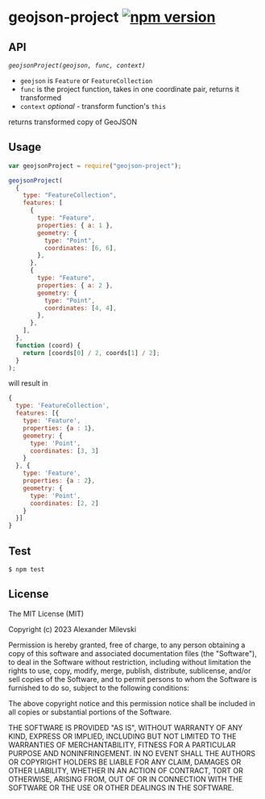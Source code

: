 # geojson-project [![npm version](https://badge.fury.io/js/geojson-project.svg)](https://badge.fury.io/js/geojson-project)

## API

_`geojsonProject(geojson, func, context)`_

- `geojson` is `Feature` or `FeatureCollection`
- `func` is the project function, takes in one coordinate pair,
  returns it transformed
- `context` _optional_ - transform function's `this`

returns transformed copy of GeoJSON

## Usage

```js
var geojsonProject = require("geojson-project");

geojsonProject(
  {
    type: "FeatureCollection",
    features: [
      {
        type: "Feature",
        properties: { a: 1 },
        geometry: {
          type: "Point",
          coordinates: [6, 6],
        },
      },
      {
        type: "Feature",
        properties: { a: 2 },
        geometry: {
          type: "Point",
          coordinates: [4, 4],
        },
      },
    ],
  },
  function (coord) {
    return [coords[0] / 2, coords[1] / 2];
  }
);
```

will result in

```js
{
  type: 'FeatureCollection',
  features: [{
    type: 'Feature',
    properties: {a : 1},
    geometry: {
      type: 'Point',
      coordinates: [3, 3]
    }
  }, {
    type: 'Feature',
    properties: {a : 2},
    geometry: {
      type: 'Point',
      coordinates: [2, 2]
    }
  }]
}
```

## Test

```shell
$ npm test
```

## License

The MIT License (MIT)

Copyright (c) 2023 Alexander Milevski

Permission is hereby granted, free of charge, to any person obtaining a copy
of this software and associated documentation files (the "Software"), to deal
in the Software without restriction, including without limitation the rights
to use, copy, modify, merge, publish, distribute, sublicense, and/or sell
copies of the Software, and to permit persons to whom the Software is
furnished to do so, subject to the following conditions:

The above copyright notice and this permission notice shall be included in all
copies or substantial portions of the Software.

THE SOFTWARE IS PROVIDED "AS IS", WITHOUT WARRANTY OF ANY KIND, EXPRESS OR
IMPLIED, INCLUDING BUT NOT LIMITED TO THE WARRANTIES OF MERCHANTABILITY,
FITNESS FOR A PARTICULAR PURPOSE AND NONINFRINGEMENT. IN NO EVENT SHALL THE
AUTHORS OR COPYRIGHT HOLDERS BE LIABLE FOR ANY CLAIM, DAMAGES OR OTHER
LIABILITY, WHETHER IN AN ACTION OF CONTRACT, TORT OR OTHERWISE, ARISING FROM,
OUT OF OR IN CONNECTION WITH THE SOFTWARE OR THE USE OR OTHER DEALINGS IN THE
SOFTWARE.
